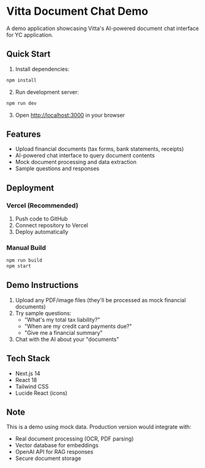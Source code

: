 # Vitta Document Chat Demo

A demo application showcasing Vitta's AI-powered document chat interface for YC application.

## Quick Start

1. Install dependencies:
```bash
npm install
```

2. Run development server:
```bash
npm run dev
```

3. Open [http://localhost:3000](http://localhost:3000) in your browser

## Features

- Upload financial documents (tax forms, bank statements, receipts)
- AI-powered chat interface to query document contents
- Mock document processing and data extraction
- Sample questions and responses

## Deployment

### Vercel (Recommended)
1. Push code to GitHub
2. Connect repository to Vercel
3. Deploy automatically

### Manual Build
```bash
npm run build
npm start
```

## Demo Instructions

1. Upload any PDF/image files (they'll be processed as mock financial documents)
2. Try sample questions:
   - "What's my total tax liability?"
   - "When are my credit card payments due?"
   - "Give me a financial summary"
3. Chat with the AI about your "documents"

## Tech Stack

- Next.js 14
- React 18
- Tailwind CSS
- Lucide React (icons)

## Note

This is a demo using mock data. Production version would integrate with:
- Real document processing (OCR, PDF parsing)
- Vector database for embeddings
- OpenAI API for RAG responses
- Secure document storage